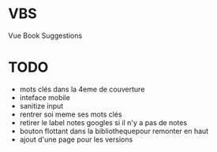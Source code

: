 # VBS

Vue Book Suggestions

# TODO

- mots clés dans la 4eme de couverture
- inteface mobile
- sanitize input
- rentrer soi meme ses mots clés
- retirer le label notes googles si il n'y a pas de notes
- bouton flottant dans la bibliothequepour remonter en haut
- ajout d'une page pour les versions
